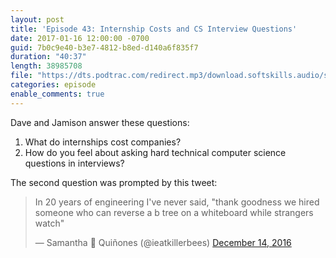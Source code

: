 ```yaml
---
layout: post
title: 'Episode 43: Internship Costs and CS Interview Questions'
date: 2017-01-16 12:00:00 -0700
guid: 7b0c9e40-b3e7-4812-b8ed-d140a6f835f7
duration: "40:37"
length: 38985708
file: "https://dts.podtrac.com/redirect.mp3/download.softskills.audio/sse-043.mp3"
categories: episode
enable_comments: true
---
```


Dave and Jamison answer these questions:

1. What do internships cost companies?
2. How do you feel about asking hard technical computer science questions in interviews?

The second question was prompted by this tweet:

<blockquote class="twitter-tweet" data-lang="en"><p lang="en" dir="ltr">In 20 years of engineering I&#39;ve never said, &quot;thank goodness we hired someone who can reverse a b tree on a whiteboard while strangers watch&quot;</p>&mdash; Samantha 🐝 Quiñones (@ieatkillerbees) <a href="https://twitter.com/ieatkillerbees/status/808831573785243649">December 14, 2016</a></blockquote>
<script async src="//platform.twitter.com/widgets.js" charset="utf-8"></script>
